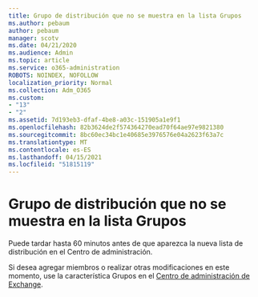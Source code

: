 ```yaml
---
title: Grupo de distribución que no se muestra en la lista Grupos
ms.author: pebaum
author: pebaum
manager: scotv
ms.date: 04/21/2020
ms.audience: Admin
ms.topic: article
ms.service: o365-administration
ROBOTS: NOINDEX, NOFOLLOW
localization_priority: Normal
ms.collection: Adm_O365
ms.custom:
- "13"
- "2"
ms.assetid: 7d193eb3-dfaf-4be8-a03c-151905a1e9f1
ms.openlocfilehash: 82b3624de2f574364270ead70f64ae97e9821380
ms.sourcegitcommit: 8bc60ec34bc1e40685e3976576e04a2623f63a7c
ms.translationtype: MT
ms.contentlocale: es-ES
ms.lasthandoff: 04/15/2021
ms.locfileid: "51815119"
---
```

# <a name="distribution-group-not-showing-in-groups-list"></a>Grupo de distribución que no se muestra en la lista Grupos

Puede tardar hasta 60 minutos antes de que aparezca la nueva lista de distribución en el Centro de administración.
  
Si desea agregar miembros o realizar otras modificaciones en este momento, use la característica Grupos en el [Centro de administración de Exchange](https://outlook.office365.com/ecp/?rfr=Admin_o365&amp;exsvurl=1).
  
